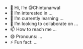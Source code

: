- 👋 Hi, I’m @Chintunarwal
- 👀 I’m interested in ...
- 🌱 I’m currently learning ...
- 💞️ I’m looking to collaborate on ...
- 📫 How to reach me ...
- 😄 Pronouns: ...
- ⚡ Fun fact: ...

<!---
Chintunarwal/Chintunarwal is a ✨ special ✨ repository because its `README.md` (this file) appears on your GitHub profile.
You can click the Preview link to take a look at your changes.
--->
